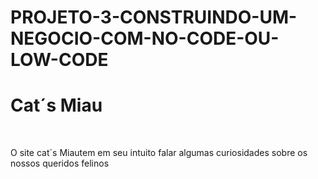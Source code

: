 # PROJETO-3-CONSTRUINDO-UM-NEGOCIO-COM-NO-CODE-OU-LOW-CODE
<h1>Cat´s Miau</h1>
<br>
<p>O site cat´s Miautem em seu intuito falar algumas curiosidades sobre os nossos queridos felinos</p>

